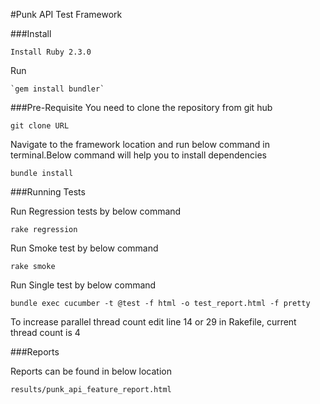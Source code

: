 #Punk API Test Framework

###Install

`Install Ruby 2.3.0`

Run 

    `gem install bundler`

###Pre-Requisite
You need to clone the repository from git hub

    git clone URL
    
Navigate to the framework location and run below command in terminal.Below command will help you to install dependencies

    
    bundle install
    
###Running Tests

Run Regression tests by below command

    rake regression
    
Run Smoke test by below command

    rake smoke
    
Run Single test by below command

    bundle exec cucumber -t @test -f html -o test_report.html -f pretty
    
To increase parallel thread count edit line 14 or 29 in Rakefile, current thread count is 4
    
###Reports

Reports can be found in below location

    results/punk_api_feature_report.html
    

